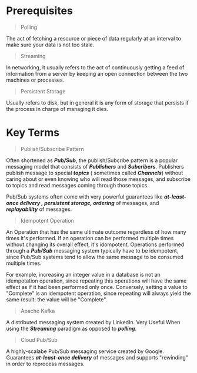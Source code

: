 # Prerequisites

> Polling 

  The act of fetching a resource or piece of data regularly at an interval to make sure your data is not too stale.

> Streaming 
  
  In networking, it usually refers to the act of continuously getting a feed of information from a server by keeping an open connection between the two machines or processes.

> Persistent Storage

  Usually refers to disk, but in general it is any form of storage that persists if the process in charge of managing it dies.

# Key Terms

> Publish/Subscribe Pattern

  Often shortened as ***Pub/Sub***, the publish/Subcribe pattern is a popular messaging model that consists of ***Publishers*** and ***Subcribers***. Publishers publish message to special ***topics*** ( sometimes called ***Channels***) without caring about or even knowing who will read those messages, and subscribe to topics and read messages coming through those topics.

  Pub/Sub systems often come with very powerful guarantees like ***at-least-once delivery , persistent storage, ordering*** of messages, and ***replayability*** of messages.

> Idempotent Operation 

  An Operation that has the same ultimate outcome regardless of how many times it's performed. If an operation can be performed multiple times without changing its overall effect, it's idompotent. Operations performed through a ***Pub/Sub*** messaging system typically have to be idempotent, since Pub/Sub systems tend to allow the same message to be consumed multiple times.

  For example, increasing an integer value in a database is not an idempotation operation, since repeating this operations will have the same effect as if it had been performed only once. Conversely, setting a value to "Complete" is an idempotent operation, since repeating will always yield the same result: the value will be "Complete".

> Apache Kafka

  A distributed messaging system created by LinkedIn. Very Useful When using the ***Streaming*** paradigm as opposed to ***polling***.

> Cloud Pub/Sub

  A highly-scalabe Pub/Sub messaging service created by Google. Guarantees ***at-least-once delivery*** of messages and supports "rewinding" in order to reprocess messages.  
